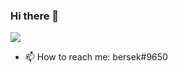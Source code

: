 ### Hi there 👋
![](https://komarev.com/ghpvc/?username=bersek-777&color=blueviolet)
- 📫 How to reach me: bersek#9650
